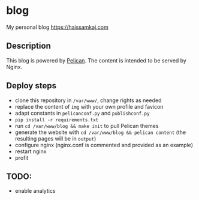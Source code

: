 # blog
My personal blog https://haissamkaj.com

## Description

This blog is powered by [Pelican](http://blog.getpelican.com/). The content is intended to be served by Nginx.

## Deploy steps
- clone this repository in `/var/www/`, change rights as needed
- replace the content of `img` with your own profile and favicon
- adapt constants in `pelicanconf.py` and `publishconf.py`
- `pip install -r requirements.txt`
- run `cd /var/www/blog && make init` to pull Pelican themes
- generate the website with `cd /var/www/blog && pelican content` (the resulting pages will be in `output`)
- configure nginx (nginx.conf is commented and provided as an example)
- restart nginx
- profit

## TODO:
- enable analytics
